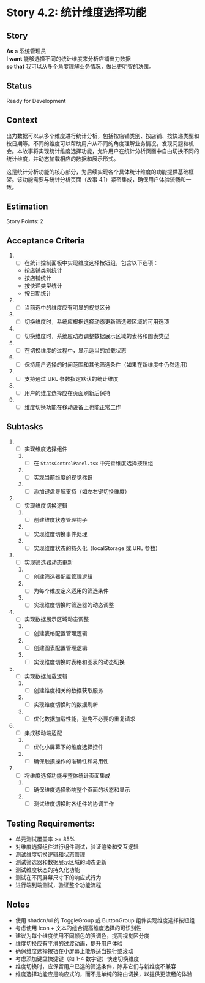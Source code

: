 # Story 4.2: 统计维度选择功能

## Story

**As a** 系统管理员  
**I want** 能够选择不同的统计维度来分析店铺出力数据  
**so that** 我可以从多个角度理解业务情况，做出更明智的决策。

## Status

Ready for Development

## Context

出力数据可以从多个维度进行统计分析，包括按店铺类别、按店铺、按快递类型和按日期等。不同的维度可以帮助用户从不同的角度理解业务情况，发现问题和机会。本故事将实现统计维度选择功能，允许用户在统计分析页面中自由切换不同的统计维度，并动态加载相应的数据和展示形式。

这是统计分析功能的核心部分，为后续实现各个具体统计维度的功能提供基础框架。该功能需要与统计分析页面（故事 4.1）紧密集成，确保用户体验流畅和一致。

## Estimation

Story Points: 2

## Acceptance Criteria

1. - [ ] 在统计控制面板中实现维度选择按钮组，包含以下选项：
   - 按店铺类别统计
   - 按店铺统计
   - 按快递类型统计
   - 按日期统计
2. - [ ] 当前选中的维度应有明显的视觉区分
3. - [ ] 切换维度时，系统应根据选择动态更新筛选器区域的可用选项
4. - [ ] 切换维度时，系统应动态调整数据展示区域的表格和图表类型
5. - [ ] 在切换维度的过程中，显示适当的加载状态
6. - [ ] 保持用户选择的时间范围和其他筛选条件（如果在新维度中仍然适用）
7. - [ ] 支持通过 URL 参数指定默认的统计维度
8. - [ ] 用户的维度选择应在页面刷新后保持
9. - [ ] 维度切换功能在移动设备上也能正常工作

## Subtasks

1. - [ ] 实现维度选择组件
   1. - [ ] 在 `StatsControlPanel.tsx` 中完善维度选择按钮组
   2. - [ ] 实现当前维度的视觉标识
   3. - [ ] 添加键盘导航支持（如左右键切换维度）
2. - [ ] 实现维度切换逻辑
   1. - [ ] 创建维度状态管理钩子
   2. - [ ] 实现维度切换事件处理
   3. - [ ] 实现维度状态的持久化（localStorage 或 URL 参数）
3. - [ ] 实现筛选器动态更新
   1. - [ ] 创建筛选器配置管理逻辑
   2. - [ ] 为每个维度定义适用的筛选条件
   3. - [ ] 实现维度切换时筛选器的动态调整
4. - [ ] 实现数据展示区域动态调整
   1. - [ ] 创建表格配置管理逻辑
   2. - [ ] 创建图表配置管理逻辑
   3. - [ ] 实现维度切换时表格和图表的动态切换
5. - [ ] 实现数据加载逻辑
   1. - [ ] 创建维度相关的数据获取服务
   2. - [ ] 实现维度切换时的数据刷新
   3. - [ ] 优化数据加载性能，避免不必要的重复请求
6. - [ ] 集成移动端适配
   1. - [ ] 优化小屏幕下的维度选择控件
   2. - [ ] 确保触摸操作的准确性和易用性
7. - [ ] 将维度选择功能与整体统计页面集成
   1. - [ ] 确保维度选择影响整个页面的状态和显示
   2. - [ ] 测试维度切换时各组件的协调工作

## Testing Requirements:

- 单元测试覆盖率 >= 85%
- 对维度选择组件进行组件测试，验证渲染和交互逻辑
- 测试维度切换逻辑和状态管理
- 测试筛选器和数据展示区域的动态更新
- 测试维度状态的持久化功能
- 测试在不同屏幕尺寸下的响应式行为
- 进行端到端测试，验证整个功能流程

## Notes

- 使用 shadcn/ui 的 ToggleGroup 或 ButtonGroup 组件实现维度选择按钮组
- 考虑使用 Icon + 文本的组合提高维度选择的可识别性
- 建议为每个维度使用不同颜色的强调色，提高视觉区分度
- 维度切换应有平滑的过渡动画，提升用户体验
- 确保维度选择按钮在小屏幕上能够适当换行或滚动
- 考虑添加键盘快捷键（如 1-4 数字键）快速切换维度
- 维度切换时，应保留用户已选的筛选条件，除非它们与新维度不兼容
- 维度选择功能应是响应式的，而不是单纯的路由切换，以提供更流畅的体验
